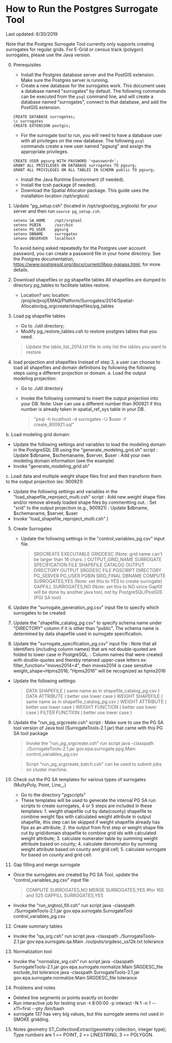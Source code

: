 # How to Run the Postgres Surrogate Tool
Last updated: 6/30/2019

Note that the Postgres Surrogate Tool currently only supports creating surrogates for regular grids. For E-Grid or census track (polygon) surrogates, please use the Java version.

0. Prerequisites
   - Install the Postgres database server and the PostGIS extension. Make sure the Postgres server is running.
   - Create a new database for the surrogates work. This document uses a database named "surrogates" by default. The following commands can be executed from the `psql` command line, and will create a database named "surrogates", connect to that database, and add the PostGIS extension.
   ```
   CREATE DATABASE surrogates;
   \c surrogates
   CREATE EXTENSION postgis;
   ```

   - For the surrogate tool to run, you will need to have a database user with all privileges on the new database. The following `psql` commands create a new user named "pgsurg" and assign the appropriate privileges.
   ```
   CREATE USER pgsurg WITH PASSWORD '<password>';
   GRANT ALL PRIVILEGES ON DATABASE surrogates TO pgsurg;
   GRANT ALL PRIVILEGES ON ALL TABLES IN SCHEMA public TO pgsurg;
   ```

   - Install the Java Runtime Environment (if needed).
   - Install the tcsh package (if needed).
   - Download the Spatial Allocator package. This guide uses the installation location /opt/srgtool/.

1. Update "pg_setup.csh" (located in /opt/srgtool/pg_srgtools) for your server and then run `source pg_setup.csh`.
   ```
   setenv SA_HOME    /opt/srgtool
   setenv PGBIN      /usr/bin
   setenv PG_USER    pgsurg
   setenv DBNAME     surrogates
   setenv DBSERVER   localhost
   ```
   To avoid being asked repeatedly for the Postgres user account password, you can create a password file in your home directory. See the Postgres documentation, https://www.postgresql.org/docs/current/libpq-pgpass.html, for more details.

2. Download shapefiles or pg shapefile tables
   All shapefiles are dumped to directory pg_tables to facilitate tables restore. 
   - Location? 
   unc location: /proj/ie/proj/EMAQ/Platform/Surrogates/2014/Spatial-Allocator/pg_srgcreate/shapefiles/pg_tables

3. Load pg shapefile tables  
   - Go to ./util directory;
   - Modify pg_restore_tables.csh to restore postgres tables that you need.
    > Update the table_list_2014.txt file to only list the tables you want to restore
   
4. load projection and shapefiles 
   Instead of step 3, a user can choose to load all shapefiles and domain definitions by following the following steps using a different projection or domain. 
 a. Load the output modeling projection:
   - Go to ./util directory
   - Invoke the following command to insert the output projection into your DB. Note: User can use a different number than 900921 if this number is already taken in spatial_ref_sys table in your DB. 

     > "psql -h localhost -d surrogates -U $user -f create_900921.sql"

 b. Load modeling grid domain:
   - Update the following settings and variables to load the modeling domain in the PostgreSQL DB using the "generate_modeling_grid.sh" script
     : Update $dbname, $schemaname, $server, $user
     : Add your own modeling domain information (see the example)
   - Invoke "generate_modeling_grid.sh"

 c. Load data and multiple weight shape files first and then transform them to the output projection (ex: 900921)
   - Update the following settings and variables in the "load_shapefile_reproject_multi.csh" script
       : Add new weight shape files and/or remove already loaded shape files by commentting out.
       : Set "srid" to the output projection (e.g., 900921)
       : Update $dbname, $schemaname, $server, $user
   - Invoke "load_shapefile_reproject_multi.csh"
)

5. Create Surrogates
   - Update the following settings in the "control_variables_pg.csv" input file.
     > SRGCREATE EXECUTABLE
     > GRIDDESC  (Note: grid name can't be larger than 16 chars. ) 
     > OUTPUT_GRID_NAME
     > SURROGATE SPECIFICATION FILE
     > SHAPEFILE CATALOG
     > OUTPUT DIRECTORY
     > OUTPUT SRGDESC FILE
     > PGSCRIPT DIRECTORY
     > PG_SERVER
     > PG_USER
     > PGBIN
     > SRID_FINAL
     > DBNAME
     > COMPUTE SURROGATES,YES  (Note: set this to YES to create surrogate)
     > GAPFILL SURROGATES,NO   (Note: set this to NO since Gapfill will be done by another java tool, not by PostgreSQL/PostGIS (PG) SA tool) 

6.  Update the "surrogate_generation_pg.csv" input file to specify which surrogates to be created

7.  Update the "shapefile_catalog_pg.csv" to specify  schema name under "DIRECTORY" column if it is other than "public". The schema name is determined by data shapefile used in surrogate specification. 

8.  Update the "surrogate_specification_pg.csv" input file
    : Note that all identifiers (including column names) that are not double-quoted are folded to lower case in PostgreSQL. 
    : Column names that were created with double-quotes and thereby retained upper-case letters
      ex:  filter_function="moves2014=4", then moves2014 is case sensitive 
           weight_shape=Hpms2016, "Hpms2016" will be recognized as hpms2016

   - Update the following settings:
     > DATA SHAPEFILE ( same name as in shapefile_catalog_pg.csv )
     > DATA ATTRIBUTE ( better use lower case )
     > WEIGHT SHAPEFILE ( same name as in shapefile_catalog_pg.csv )
     > WEIGHT ATTRIBUTE ( better use lower case )
     > WEIGHT FUNCTION  ( better use lower case )
     > FILTER FUNCTION  ( better use lower case )

9.  Update the "run_pg_srgcreate.csh" script
     : Make sure to use the PG SA tool version of Java tool (SurrogateTools-2.1.jar) that came with this PG SA tool package

     > Invoke the "run_pg_srgcreate.csh" run script
     java -classpath ./SurrogateTools-2.1.jar gov.epa.surrogate.ppg.Main control_variables_pg.csv

     > Script "run_pg_srgcreate_batch.csh" can be used to submit jobs on cluster machine.  

10. Check out the PG SA templates for various types of surrogates (MultyPoly, Point, Line,,,)
    -  Go to the directory "pgscripts"
    -  These templates will be used to generate the internal PG SA run scripts to create surrogates, 4 or 5 steps are included in these templates: 1. weight shapefile cut by data(county) shapefile to combine weight fips with calculated weight attribute in output shapefile, this step can be skipped if weight shapefile already has fips as an attribute; 2. the output from first step or weight shape file cut by grid/domain shapefile to combine grid ids with calculated weight attribute; 3. calculate numerater table by summing weight attribute based on county; 4. calculate denominator by summing weight attribute based on county and grid cell; 5. calculate surrogate for based on county and grid cell.  

11. Gap filling and merge surrogate
   -  Once the surrogates are created by PG SA Tool, update the "control_variables_pg.csv" input file
      > COMPUTE SURROGATES,NO
      > MERGE SURROGATES,YES  #for 165 and 525
      > GAPFILL SURROGATES,YES
   -  Invoke the "run_srgtool_fill.csh" run script
   java -classpath ./SurrogateTools-2.1.jar gov.epa.surrogate.SurrogateTool control_variables_pg.csv

12. Create summary tables
   -  Invoke the "qa_srg.csh" run script
   java -classpath ./SurrogateTools-2.1.jar  gov.epa.surrogate.qa.Main ./outputs/srgdesc_us12k.txt tolerance

13. Normalization tool
   -  Invoke the "normalize_srg.csh" run script 
   java -classpath SurrogateTools-2.1.jar gov.epa.surrogate.normalize.Main SRGDESC_file exclude_list tolerance
   java -classpath SurrogateTools-2.1.jar gov.epa.surrogate.normalize.Main SRGDESC_file tolerance

14. Problems and notes
   - Deleted line segments or points exactly on border 
   - Run interactive job for testing
     srun -t 8:00:00 -p interact -N 1 -n 1 --x11=first --pty /bin/bash
   - surrogate 137 has very big values, but this surrogate seems not used in SMOKE gridding. 

15. Notes
geometry ST_CollectionExtract(geometry collection, integer type);
Type numbers are 1 == POINT, 2 == LINESTRING, 3 == POLYGON.

